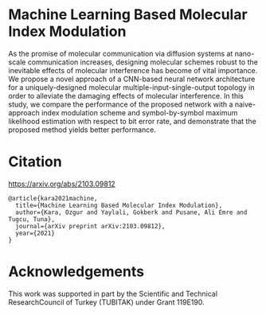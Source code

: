 # Machine Learning Based Molecular Index Modulation

As the promise of molecular communication via diffusion systems at nano-scale communication increases, designing molecular schemes robust to the inevitable effects of molecular interference has become of vital importance. We propose a novel approach of a CNN-based neural network architecture for a uniquely-designed molecular multiple-input-single-output topology in order to alleviate the damaging effects of molecular interference. In this study, we compare the performance of the proposed network with a naive-approach index modulation scheme and symbol-by-symbol maximum likelihood estimation with respect to bit error rate, and demonstrate that the proposed method yields better performance.

# Citation
https://arxiv.org/abs/2103.09812  
```
@article{kara2021machine,
  title={Machine Learning Based Molecular Index Modulation},
  author={Kara, Ozgur and Yaylali, Gokberk and Pusane, Ali Emre and Tugcu, Tuna},
  journal={arXiv preprint arXiv:2103.09812},
  year={2021}
}
```

# Acknowledgements
This work was supported in part by the Scientific and Technical ResearchCouncil of Turkey (TUBITAK) under Grant 119E190.
